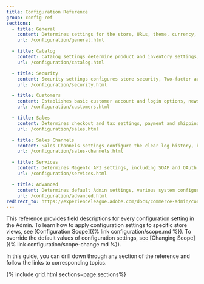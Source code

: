 ```yaml
---
title: Configuration Reference
group: config-ref
sections:
  - title: General
    content: Determines settings for the store, URLs, theme, currency, email addresses, store contacts, editor, and dashboard reports.
    url: /configuration/general.html

  - title: Catalog
    content: Catalog settings determine product and inventory settings, controls sitemap and RSS feed generation, and specifies the email template that is used to share products with friends.
    url: /configuration/catalog.html

  - title: Security
    content: Security settings configures store security, Two-factor authentication, and the Google reCAPTCHA feature.
    url: /configuration/security.html

  - title: Customers
    content: Establishes basic customer account and login options, newsletter settings, wish list, and the format of auto-generated coupon codes.
    url: /configuration/customers.html

  - title: Sales
    content: Determines checkout and tax settings, payment and shipping options, sales email and PDF print-outs, and Google API settings.
    url: /configuration/sales.html

  - title: Sales Channels
    content: Sales Channels settings configure the clear log history, background tasks source, debug login, and read-only mode settings. This feature is only available if your Adobe Commerce or Magento Open Source instance has Amazon Sales Channel installed and enabled.
    url: /configuration/sales-channels.html

  - title: Services
    content: Determines Magento API settings, including SOAP and OAuth.
    url: /configuration/services.html

  - title: Advanced
    content: Determines default Admin settings, various system configuration settings, advanced module controls, and developer tools (if the store is running in developer mode).
    url: /configuration/advanced.html
redirect_to: https://experienceleague.adobe.com/docs/commerce-admin/config/guide-overview.html
---
```


This reference provides field descriptions for every configuration setting in the Admin. To learn how to apply configuration settings to specific store views, see [Configuration Scope]({% link configuration/scope.md %}).  To override the default values of configuration settings, see [Changing Scope]({% link configuration/scope-change.md %}).

In this guide, you can drill down through any section of the reference and follow the links to corresponding topics.

{% include grid.html sections=page.sections%}
